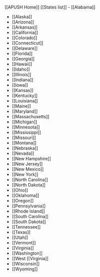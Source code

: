 [[APUSH Home]]
 [[States list]] - [[Alabama]]
- [[Alaska]]
- [[Arizona]]
- [[Arkansas]]
- [[California]]
- [[Colorado]]
- [[Connecticut]]
- [[Delaware]]
- [[Florida]]
- [[Georgia]]
- [[Hawaii]]
- [[Idaho]]
- [[Illinois]]
- [[Indiana]]
- [[Iowa]]
- [[Kansas]]
- [[Kentucky]]
- [[Louisiana]]
- [[Maine]]
- [[Maryland]]
- [[Massachusetts]]
- [[Michigan]]
- [[Minnesota]]
- [[Mississippi]]
- [[Missouri]]
- [[Montana]]
- [[Nebraska]]
- [[Nevada]]
- [[New Hampshire]]
- [[New Jersey]]
- [[New Mexico]]
- [[New York]]
- [[North Carolina]]
- [[North Dakota]]
- [[Ohio]]
- [[Oklahoma]]
- [[Oregon]]
- [[Pennsylvania]]
- [[Rhode Island]]
- [[South Carolina]]
- [[South Dakota]]
- [[Tennessee]]
- [[Texas]]
- [[Utah]]
- [[Vermont]]
- [[Virginia]]
- [[Washington]]
- [[West [[Virginia]]
- [[Wisconsin]]
- [[Wyoming]]